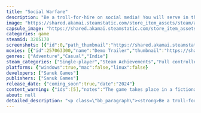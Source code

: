 ```yaml
---
title: "Social Warfare"
description: "Be a troll-for-hire on social media! You will serve in the Social Warfare battalion and promote loyalty to the Great Kingdom of Eternia, while disrupting society in the enemy nation."
image: "https://shared.akamai.steamstatic.com/store_item_assets/steam/apps/3205170/header.jpg?t=1729469535"
capsule_image: "https://shared.akamai.steamstatic.com/store_item_assets/steam/apps/3205170/7a76623746e3bf723b3dc3ce52ce6c0723a76c48/capsule_231x87.jpg?t=1729469535"
categories: game
steamid: 3205170
screenshots: [{"id":0,"path_thumbnail":"https://shared.akamai.steamstatic.com/store_item_assets/steam/apps/3205170/ss_f0365e7518ad84dead3235dabde632898487270e.600x338.jpg?t=1729469535","path_full":"https://shared.akamai.steamstatic.com/store_item_assets/steam/apps/3205170/ss_f0365e7518ad84dead3235dabde632898487270e.1920x1080.jpg?t=1729469535"},{"id":1,"path_thumbnail":"https://shared.akamai.steamstatic.com/store_item_assets/steam/apps/3205170/ss_dbec66f26dda7f0ce01c742adb8a6ebbe72f1b4e.600x338.jpg?t=1729469535","path_full":"https://shared.akamai.steamstatic.com/store_item_assets/steam/apps/3205170/ss_dbec66f26dda7f0ce01c742adb8a6ebbe72f1b4e.1920x1080.jpg?t=1729469535"},{"id":2,"path_thumbnail":"https://shared.akamai.steamstatic.com/store_item_assets/steam/apps/3205170/ss_8a31f1065a6a08909b127e9c9dd03abbb04ed54d.600x338.jpg?t=1729469535","path_full":"https://shared.akamai.steamstatic.com/store_item_assets/steam/apps/3205170/ss_8a31f1065a6a08909b127e9c9dd03abbb04ed54d.1920x1080.jpg?t=1729469535"},{"id":3,"path_thumbnail":"https://shared.akamai.steamstatic.com/store_item_assets/steam/apps/3205170/ss_fa8b0716387ff36e8fb09f6d648a80354f4fb89f.600x338.jpg?t=1729469535","path_full":"https://shared.akamai.steamstatic.com/store_item_assets/steam/apps/3205170/ss_fa8b0716387ff36e8fb09f6d648a80354f4fb89f.1920x1080.jpg?t=1729469535"},{"id":4,"path_thumbnail":"https://shared.akamai.steamstatic.com/store_item_assets/steam/apps/3205170/ss_1ab1b64b9f63d51f2cc7077a613385698ef90e62.600x338.jpg?t=1729469535","path_full":"https://shared.akamai.steamstatic.com/store_item_assets/steam/apps/3205170/ss_1ab1b64b9f63d51f2cc7077a613385698ef90e62.1920x1080.jpg?t=1729469535"},{"id":5,"path_thumbnail":"https://shared.akamai.steamstatic.com/store_item_assets/steam/apps/3205170/ss_9a5ecd577891758e5f4ce58ad3559337d874c1ca.600x338.jpg?t=1729469535","path_full":"https://shared.akamai.steamstatic.com/store_item_assets/steam/apps/3205170/ss_9a5ecd577891758e5f4ce58ad3559337d874c1ca.1920x1080.jpg?t=1729469535"},{"id":6,"path_thumbnail":"https://shared.akamai.steamstatic.com/store_item_assets/steam/apps/3205170/ss_76d750a31bcf4822cd7d003fb13a57c346672091.600x338.jpg?t=1729469535","path_full":"https://shared.akamai.steamstatic.com/store_item_assets/steam/apps/3205170/ss_76d750a31bcf4822cd7d003fb13a57c346672091.1920x1080.jpg?t=1729469535"}]
movies: [{"id":257063300,"name":"Demo Trailer","thumbnail":"https://shared.akamai.steamstatic.com/store_item_assets/steam/apps/257063300/18cf1ab30dce29526bedcdf4cdc9e19d7ebda5fa/movie_600x337.jpg?t=1728482917","webm":{"480":"http://video.akamai.steamstatic.com/store_trailers/257063300/movie480_vp9.webm?t=1728482917","max":"http://video.akamai.steamstatic.com/store_trailers/257063300/movie_max_vp9.webm?t=1728482917"},"mp4":{"480":"http://video.akamai.steamstatic.com/store_trailers/257063300/movie480.mp4?t=1728482917","max":"http://video.akamai.steamstatic.com/store_trailers/257063300/movie_max.mp4?t=1728482917"},"highlight":true}]
genres: ["Adventure","Casual","Indie"]
steam_categories: ["Single-player","Steam Achievements","Full controller support","Steam Cloud"]
platforms: {"windows":true,"mac":false,"linux":false}
developers: ["Sanuk Games"]
publishers: ["Sanuk Games"]
release_date: {"coming_soon":true,"date":"2024"}
content_warning: {"ids":[5],"notes":"The game takes place in a fictional world with two antagonist nations. It explores how each nation's intelligence agency subverts the use of social media to influence public opinion both domestically and in the other nation. It covers such themes as malicious use of hate speech and incitement of conflicts for political gain."}
about: null
detailed_description: "<p class=\"bb_paragraph\"><strong>Be a troll-for-hire on social media! </strong></p><p class=\"bb_paragraph\"></p><p class=\"bb_paragraph\">You have been mandated to serve in the Social Warfare Battalion. Endorsing multiple identities, you will shape public opinion through comments on social media. You will promote loyalty in the Great Kingdom of Eternia while disrupting society in its arch-enemy, the Federation of the Free.</p><p class=\"bb_paragraph\"></p><p class=\"bb_paragraph\">Each mission is a news item where, using a terminal that enables you to take multiple online identities, you select comments/replies that fit your objectives. A mood meter gives you real-time feedback on the public’s reaction: you win when it goes totally to the right side, and lose when it goes totally to the wrong side.</p><p class=\"bb_paragraph\"></p><p class=\"bb_paragraph\">The game will then switch sides and put you in the Federation of the Free's Social Intelligence Task Force, where you will fight against what you were promoting. Through a list of news items that covers a range of political and social matters, you will alternately promote two opposing viewpoints.<br><br>Social Media is your weapon, public opinion your battelfield!</p>"
---
```


